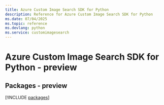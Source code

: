 ```yaml
---
title: Azure Custom Image Search SDK for Python
description: Reference for Azure Custom Image Search SDK for Python
ms.date: 07/04/2025
ms.topic: reference
ms.devlang: python
ms.service: customimagesearch
---
```

# Azure Custom Image Search SDK for Python - preview
## Packages - preview
[!INCLUDE [packages](custom-image-search-index.md)]
